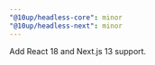 ```yaml
---
"@10up/headless-core": minor
"@10up/headless-next": minor
---
```


Add React 18 and Next.js 13 support.
